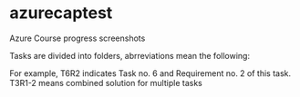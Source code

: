# azurecaptest
Azure Course progress screenshots

Tasks are divided into folders, abrreviations mean the following:

For example, T6R2 indicates Task no. 6 and Requirement no. 2 of this task. T3R1-2 means combined solution for multiple tasks
